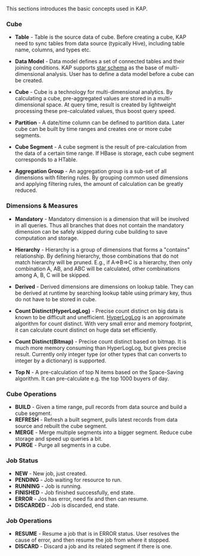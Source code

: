 This sections introduces the basic concepts used in KAP.

### Cube
* __Table__ - Table is the source data of cube. Before creating a cube, KAP need to sync tables from data source (typically Hive), including table name, columns, and types etc.

* __Data Model__ - Data model defines a set of connected tables and their joining conditions. KAP supports [star schema](https://en.wikipedia.org/wiki/Star_schema) as the base of multi-dimensional analysis. User has to define a data model before a cube can be created.

* __Cube__ - Cube is a technology for multi-dimensional analytics. By calculating a cube, pre-aggregated values are stored in a multi-dimensional space. At query time, result is created by lightweight processing these pre-calculated values, thus boost query speed. 

* __Partition__ - A date/time column can be defined to partition data. Later cube can be built by time ranges and creates one or more cube segments.

* __Cube Segment__ - A cube segment is the result of pre-calculation from the data of a certain time range. If HBase is storage, each cube segment corresponds to a HTable.

* __Aggregation Group__ - An aggregation group is a sub-set of all dimensions with filtering rules. By grouping common used dimensions and applying filtering rules, the amount of calculation can be greatly reduced. 

### Dimensions & Measures
* __Mandatory__ - Mandatory dimension is a dimension that will be involved in all queries. Thus all branches that does not contain the mandatory dimension can be safely skipped during cube building to save computation and storage.

* __Hierarchy__ - Hierarchy is a group of dimensions that forms a "contains" relationship. By defining hierarchy, those combinations that do not match hierarchy will be pruned. E.g., if A=>B=>C is a hierarchy, then only combination A, AB, and ABC will be calculated, other combinations among A, B, C will be skipped.

* __Derived__ - Derived dimensions are dimensions on lookup table. They can be derived at runtime by searching lookup table using primary key, thus do not have to be stored in cube.

* __Count Distinct(HyperLogLog)__ - Precise count distinct on big data is known to be difficult and unefficient. [HyperLogLog](https://en.wikipedia.org/wiki/HyperLogLog) is an approximate algorithm for count distinct. With very small error and memory footprint, it can calculate count distinct on huge data set efficiently.

* __Count Distinct(Bitmap)__ - Precise count distinct based on bitmap. It is much more memory consuming than HyperLogLog, but gives precise result. Currently only integer type (or other types that can converts to integer by a dictionary) is supported.

* __Top N__ - A pre-calculation of top N items based on the Space-Saving algorithm. It can pre-calculate e.g. the top 1000 buyers of day.

### Cube Operations
* __BUILD__ - Given a time range, pull records from data source and build a cube segment.
* __REFRESH__ - Refresh a built segment, pulls latest records from data source and rebuilt the cube segment.
* __MERGE__ - Merge multiple segments into a bigger segment. Reduce cube storage and speed up queries a bit. 
* __PURGE__ - Purge all segments in a cube.

### Job Status
* __NEW__ - New job, just created.
* __PENDING__ - Job waiting for resource to run.
* __RUNNING__ - Job is running.
* __FINISHED__ - Job finished successfully, end state.
* __ERROR__ - Jos has error, need fix and then can resume.
* __DISCARDED__ - Job is discarded, end state.

### Job Operations
* __RESUME__ - Resume a job that is in ERROR status. User resolves the cause of error, and then resume the job from where it stopped.
* __DISCARD__ - Discard a job and its related segment if there is one.
